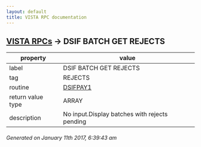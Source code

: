 ```yaml
---
layout: default
title: VISTA RPC documentation
---
```




## [VISTA RPCs](TableOfContent.md) &#8594; DSIF BATCH GET REJECTS 

 property | value 
--- | --- 
 label | DSIF BATCH GET REJECTS
 tag | REJECTS
 routine | [DSIFPAY1](http://code.osehra.org/dox/Routine_DSIFPAY1_source.html)
 return value type | ARRAY
 description | No input.Display batches with rejects pending




 ###### Generated on January 11th 2017, 6:39:43 am